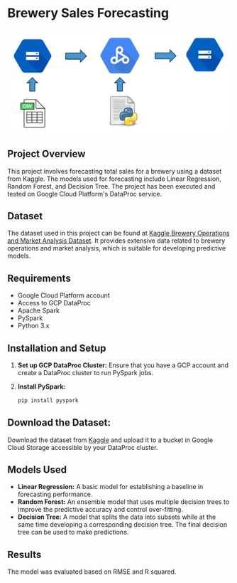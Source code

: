 # Brewery Sales Forecasting
![cloud](imgs/cloud.png)
## Project Overview
This project involves forecasting total sales for a brewery using a dataset from Kaggle. The models used for forecasting include Linear Regression, Random Forest, and Decision Tree. The project has been executed and tested on Google Cloud Platform's DataProc service.

## Dataset
The dataset used in this project can be found at [Kaggle Brewery Operations and Market Analysis Dataset](https://www.kaggle.com/datasets/ankurnapa/brewery-operations-and-market-analysis-dataset/). It provides extensive data related to brewery operations and market analysis, which is suitable for developing predictive models.

## Requirements
- Google Cloud Platform account
- Access to GCP DataProc
- Apache Spark
- PySpark
- Python 3.x

## Installation and Setup
1. **Set up GCP DataProc Cluster:**
   Ensure that you have a GCP account and create a DataProc cluster to run PySpark jobs.

2. **Install PySpark:**
   ```bash
   pip install pyspark
    ```
## Download the Dataset:
Download the dataset from [Kaggle](https://www.kaggle.com/datasets/ankurnapa/brewery-operations-and-market-analysis-dataset/) and upload it to a bucket in Google Cloud Storage accessible by your DataProc cluster.

## Models Used

* **Linear Regression:** A basic model for establishing a baseline in forecasting performance.
* **Random Forest:** An ensemble model that uses multiple decision trees to improve the predictive accuracy and control over-fitting.
*  **Decision Tree:** A model that splits the data into subsets while at the same time developing a corresponding decision tree. The final decision tree can be used to make predictions.

## Results

The model was evaluated based on RMSE and R squared.